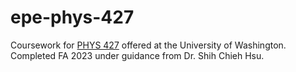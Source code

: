 # epe-phys-427
Coursework for [PHYS 427](https://phys.washington.edu/courses/2022/spring/phys/427/a) offered at the University of Washington. <br>
Completed FA 2023 under guidance from Dr. Shih Chieh Hsu.
